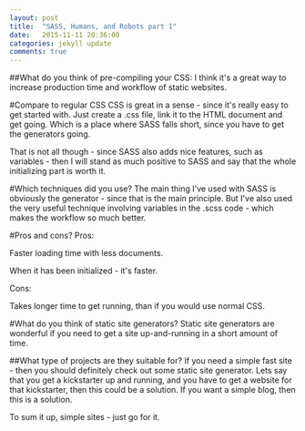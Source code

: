 ```yaml
---
layout: post
title:  "SASS, Humans, and Robots part 1"
date:   2015-11-11 20:36:00
categories: jekyll update
comments: true
---
```


##What do you think of pre-compiling your CSS:
I think it's a great way to increase production time and workflow of static websites. 

#Compare to regular CSS
CSS is great in a sense - since it's really easy to get started with. Just create a .css file, link it to the HTML document and get going. Which is a place where SASS falls short, since you have to get the generators going.

That is not all though - since SASS also adds nice features, such as variables - then I will stand as much positive to SASS and say that the whole initializing part is worth it. 

#Which techniques did you use?
The main thing I've used with SASS is obviously the generator - since that is the main principle. But I've also used the very useful technique involving variables in the .scss code - which makes the workflow so much better. 

#Pros and cons?
Pros:

 Faster loading time with less documents.

 When it has been initialized - it's faster.



Cons:

 Takes longer time to get running, than if you would use normal CSS.


#What do you think of static site generators?
Static site generators are wonderful if you need to get a site up-and-running in a short amount of time. 
	


##What type of projects are they suitable for?
If you need a simple fast site - then you should definitely check out some static site generator. Lets say that you get a kickstarter up and running, and you have to get a website for that kickstarter, then this could be a solution. If you want a simple blog, then this is a solution. 

To sum it up, simple sites - just go for it.

